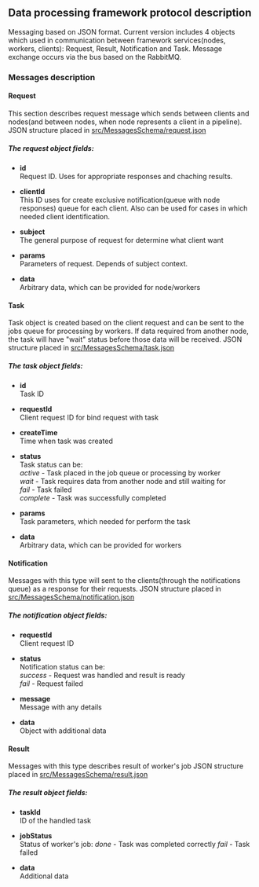 ## Data processing framework protocol description

Messaging based on JSON format. Current version includes 4 objects which used in communication between framework services(nodes, workers, clients): Request, Result, Notification and Task. Message exchange occurs via the bus based on the RabbitMQ.

### Messages description

#### Request

This section describes request message which sends between clients and nodes(and between nodes, when node represents a client in a pipeline).
JSON structure placed in [src/MessagesSchema/request.json](../src/MessagesSchema/request.json)

##### The request object fields:
- **id**<br>
Request ID. Uses for appropriate responses and chaching results.

- **clientId**<br>
This ID uses for create exclusive notification(queue with node responses) queue for each client. Also can be used for cases in which needed client identification.

- **subject**<br>
The general purpose of request for determine what client want

- **params**<br>
Parameters of request. Depends of subject context.

- **data**<br>
Arbitrary data, which can be provided for node/workers

#### Task
Task object is created based on the client request and can be sent to the jobs queue for processing by workers. If data required from another node, the task will have "wait" status before those data will be received.
JSON structure placed in [src/MessagesSchema/task.json](../src/MessagesSchema/task.json)

##### The task object fields:

- **id**<br>
Task ID

- **requestId**<br>
Client request ID for bind request with task

- **createTime**<br>
Time when task was created

- **status**<br>
Task status can be:<br>
*active* - Task placed in the job queue or processing by worker<br>
*wait* - Task requires data from another node and still waiting for<br>
*fail* - Task failed<br>
*complete* - Task was successfully completed

- **params**<br>
Task parameters, which needed for perform the task

- **data**<br>
Arbitrary data, which can be provided for workers

#### Notification
Messages with this type will sent to the clients(through the notifications queue) as a response for their requests.
JSON structure placed in [src/MessagesSchema/notification.json](../src/MessagesSchema/notification.json)

##### The notification object fields:

- **requestId**<br>
Client request ID

- **status**<br>
Notification status can be:<br>
*success* - Request was handled and result is ready<br>
*fail* - Request failed

- **message**<br>
Message with any details

- **data**<br>
Object with additional data

#### Result
Messages with this type describes result of worker's job
JSON structure placed in [src/MessagesSchema/result.json](../src/MessagesSchema/result.json)

##### The result object fields:

- **taskId**<br>
ID of the handled task

- **jobStatus**<br>
Status of worker's job:
*done* - Task was completed correctly
*fail* - Task failed

- **data**<br>
Additional data
